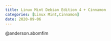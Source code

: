 ```yaml
---
title: Linux Mint Debian Edition 4 + Cinnamon
categories: [Linux Mint,Cinnamon]
date: 2020-09-06
---
```


@anderson.abomfim